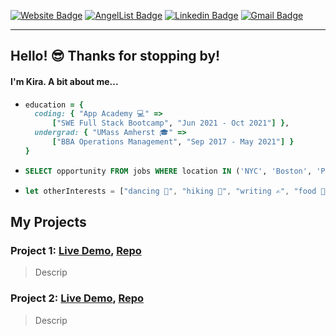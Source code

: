 [![Website Badge](https://img.shields.io/badge/-kira_porter_com-e34f26?style=flat-square&logo=Portfolio&logoColor=white&link=https://github.com/kierxin)](https://github.com/kierxin)
[![AngelList Badge](https://img.shields.io/badge/-kira's_angel-e4405f?style=flat-square&logo=AngelList&logoColor=white&link=https://github.com/kierxin)](https://github.com/kierxin)
[![Linkedin Badge](https://img.shields.io/badge/-kiraporter-blue?style=flat-square&logo=Linkedin&logoColor=white&link=https://github.com/kierxin)](https://github.com/kierxin)
[![Gmail Badge](https://img.shields.io/badge/-kierxin@gmail.com-d14836?style=flat-square&logo=Gmail&logoColor=white&link=mailto:kierxin@gmail.com)](mailto:mail@kierxin@gmail.com)

***

## Hello! 😎 Thanks for stopping by!

#### I'm Kira. A bit about me...
  
* ```ruby
  education = {
    coding: { "App Academy 💻" => 
        ["SWE Full Stack Bootcamp", "Jun 2021 - Oct 2021"] },
    undergrad: { "UMass Amherst 🎓" => 
        ["BBA Operations Management", "Sep 2017 - May 2021"] }
  }
  ```
* ```sql
  SELECT opportunity FROM jobs WHERE location IN ('NYC', 'Boston', 'Philly')
  ```
* ``` javascript
  let otherInterests = ["dancing 💃", "hiking 🌲", "writing ✍", "food 🌮🍣🍄🥗🍜🧀"]
  ```


## My Projects  

### Project 1: [Live Demo](https://github.com/kierxin "https://github.com/kierxin"), [Repo](https://github.com/kierxin "https://github.com/kierxin")

> Descrip  

### Project 2: [Live Demo](https://github.com/kierxin "https://github.com/kierxin"), [Repo](https://github.com/kierxin "https://github.com/kierxin")
> Descrip
